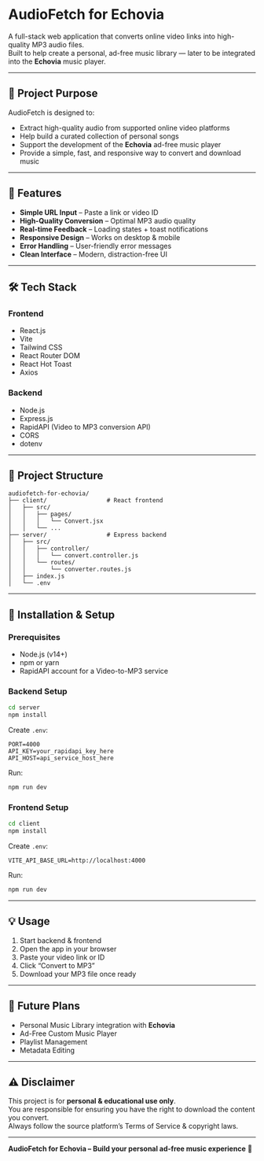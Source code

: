 # AudioFetch for Echovia

A full-stack web application that converts online video links into high-quality MP3 audio files.  
Built to help create a personal, ad-free music library — later to be integrated into the **Echovia** music player.

---

## 🎵 Project Purpose

AudioFetch is designed to:
- Extract high-quality audio from supported online video platforms
- Help build a curated collection of personal songs
- Support the development of the **Echovia** ad-free music player
- Provide a simple, fast, and responsive way to convert and download music

---

## 🚀 Features

- **Simple URL Input** – Paste a link or video ID  
- **High-Quality Conversion** – Optimal MP3 audio quality  
- **Real-time Feedback** – Loading states + toast notifications  
- **Responsive Design** – Works on desktop & mobile  
- **Error Handling** – User-friendly error messages  
- **Clean Interface** – Modern, distraction-free UI  

---

## 🛠️ Tech Stack

### Frontend
- React.js
- Vite
- Tailwind CSS
- React Router DOM
- React Hot Toast
- Axios

### Backend
- Node.js
- Express.js
- RapidAPI (Video to MP3 conversion API)
- CORS
- dotenv

---

## 📁 Project Structure
```
audiofetch-for-echovia/
├── client/                 # React frontend
│   ├── src/
│   │   ├── pages/
│   │   │   └── Convert.jsx
│   │   └── ...
├── server/                 # Express backend
│   ├── src/
│   │   ├── controller/
│   │   │   └── convert.controller.js
│   │   └── routes/
│   │       └── converter.routes.js
│   ├── index.js
│   └── .env
```

---

## 🔧 Installation & Setup

### Prerequisites
- Node.js (v14+)
- npm or yarn
- RapidAPI account for a Video-to-MP3 service

### Backend Setup
```bash
cd server
npm install
```
Create `.env`:
```env
PORT=4000
API_KEY=your_rapidapi_key_here
API_HOST=api_service_host_here
```
Run:
```bash
npm run dev
```

### Frontend Setup
```bash
cd client
npm install
```
Create `.env`:
```env
VITE_API_BASE_URL=http://localhost:4000
```
Run:
```bash
npm run dev
```

---

## 💡 Usage
1. Start backend & frontend
2. Open the app in your browser
3. Paste your video link or ID
4. Click “Convert to MP3”
5. Download your MP3 file once ready

---

## 🎯 Future Plans
- Personal Music Library integration with **Echovia**
- Ad-Free Custom Music Player
- Playlist Management
- Metadata Editing

---

## ⚠️ Disclaimer
This project is for **personal & educational use only**.  
You are responsible for ensuring you have the right to download the content you convert.  
Always follow the source platform’s Terms of Service & copyright laws.

---
**AudioFetch for Echovia – Build your personal ad-free music experience** 🎵
